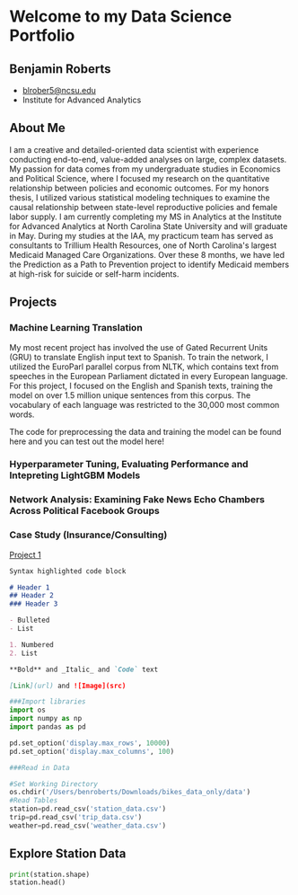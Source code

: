 # Welcome to my Data Science Portfolio
## Benjamin Roberts
- blrober5@ncsu.edu
- Institute for Advanced Analytics

## About Me
I am a creative and detailed-oriented data scientist with experience conducting end-to-end, value-added analyses on large, complex datasets. My passion for data comes from my undergraduate studies in Economics and Political Science, where I focused my research on the quantitative relationship between policies and economic outcomes. For my honors thesis, I utilized various statistical modeling techniques to examine the causal relationship between state-level reproductive policies and female labor supply. I am currently completing my MS in Analytics at the Institute for Advanced Analytics at North Carolina State University and will graduate in May. During my studies at the IAA, my practicum team has served as consultants to Trillium Health Resources, one of North Carolina's largest Medicaid Managed Care Organizations. Over these 8 months, we have led the Prediction as a Path to Prevention project to identify Medicaid members at high-risk for suicide or self-harm incidents.

## Projects
### Machine Learning Translation
My most recent project has involved the use of Gated Recurrent Units (GRU) to translate English input text to Spanish. To train the network, I utilized the EuroParl parallel corpus from NLTK, which contains text from speeches in the European Parliament dictated in every European language. For this project, I focused on the English and Spanish texts, training the model on over 1.5 million unique sentences from this corpus. The vocabulary of each language was restricted to the 30,000 most common words.

The code for preprocessing the data and training the model can be found here and you can test out the model here!

### Hyperparameter Tuning, Evaluating Performance and Intepreting LightGBM Models

### Network Analysis: Examining Fake News Echo Chambers Across Political Facebook Groups

### Case Study (Insurance/Consulting)





[Project 1](CaseStudy_Consulting.md)
```markdown
Syntax highlighted code block

# Header 1
## Header 2
### Header 3

- Bulleted
- List

1. Numbered
2. List

**Bold** and _Italic_ and `Code` text

[Link](url) and ![Image](src)
```


```python
###Import libraries
import os
import numpy as np
import pandas as pd

pd.set_option('display.max_rows', 10000)
pd.set_option('display.max_columns', 100)
```


```python
###Read in Data

#Set Working Directory
os.chdir('/Users/benroberts/Downloads/bikes_data_only/data')
#Read Tables
station=pd.read_csv('station_data.csv')
trip=pd.read_csv('trip_data.csv')
weather=pd.read_csv('weather_data.csv')
```

## Explore Station Data


```python
print(station.shape)
station.head()
```

